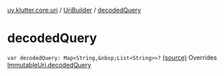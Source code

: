 [uy.klutter.core.uri](../index.md) / [UriBuilder](index.md) / [decodedQuery](.)


# decodedQuery
`var decodedQuery: Map<String,&nbsp;List<String>>?` [(source)](https://github.com/kohesive/klutter/blob/master/core-jdk6/src/main/kotlin/uy/klutter/core/uri/UriBuilder.kt#L142)
Overrides [ImmutableUri.decodedQuery](../-immutable-uri/decoded-query.md)


